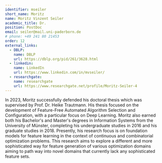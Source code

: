 ```yaml
---
identifier: mseiler
short_name: Moritz
name: Moritz Vinzent Seiler
academic_title: Dr.
position: PostDoc
email: seiler@mail.uni-paderborn.de
# phone: +49 241 80 21453
order: 12
external_links:
  - DBLP:
    name: DBLP
    url: https://dblp.org/pid/261/3628.html
  - linkedin:
    name: LinkedIn
    url: https://www.linkedin.com/in/mvseiler/
  - researchgate:
    name: researchgate
    url: https://www.researchgate.net/profile/Moritz-Seiler-4
---
```

In 2023, Moritz successfully defended his doctoral thesis which was supervised by Prof. Dr. Heike Trautmann. His thesis focused on the development of Feature-Free Automated Algorithm Selection and Configuration, with a particular focus on Deep Learning. Moritz also earned both his Bachelor's and Master's degrees in Information Systems from the University of Münster, completing his undergraduate studies in 2016 and his graduate studies in 2018. Presently, his research focus is on foundation models for feature learning in the context of continuous and combinatorial optimization problems. This research aims to explore a different and more sophisticated way for feature generation of various optimization domains aiming to path way into novel domains that currently lack any sophisticated feature sets.
